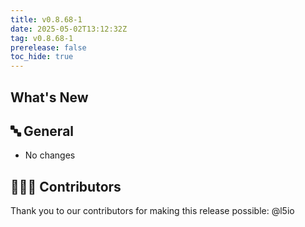 ```yaml
---
title: v0.8.68-1
date: 2025-05-02T13:12:32Z
tag: v0.8.68-1
prerelease: false
toc_hide: true
---
```


## What's New
## 🔤 General
* No changes

## 👨🏽‍💻 Contributors

Thank you to our contributors for making this release possible:
@l5io
